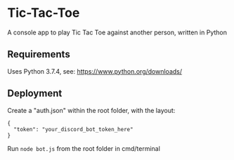 # Tic-Tac-Toe
A console app to play Tic Tac Toe against another person, written in Python

## Requirements

Uses Python 3.7.4, see: https://www.python.org/downloads/

## Deployment
Create a "auth.json" within the root folder, with the layout:
```
{
  "token": "your_discord_bot_token_here"
}
```

Run ```node bot.js``` from the root folder in cmd/terminal

